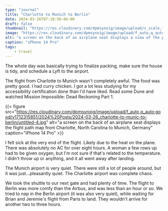 ```yaml
---
type: "journal"
title: "Charlotte to Munich to Berlin"
date: 2024-03-26T07:18:50-04:00
draft: false
thumbnail: "https://res.cloudinary.com/dpmsynxig/image/upload/c_scale,f_auto,q_auto:good,w_740/v1712315850/2024%20Posts/2024-03-26_charlotte-to-munic-to-berlin/untitled-1-2.jpg"
image: "https://res.cloudinary.com/dpmsynxig/image/upload/f_auto,q_auto:good/v1712315850/2024%20Posts/2024-03-26_charlotte-to-munic-to-berlin/untitled-1-2.jpg"
alt: "a screen on the back of an airplane seat displays a view of the plane from the tail"
caption: "iPhone 14 Pro"
tags:
    - travel
---
```


The whole day was basically trying to finalize packing, make sure the house is tidy, and schedule a Lyft to the airport.

The flight from Charlotte to Munich wasn't completely awful. The food was pretty good. I had curry chicken. I got a lot less studying for my accessibility certification done than I'd have liked. Read some Dune and watched Mission Impossible: Dead Reckoning Part 1.

{{< figure src="https://res.cloudinary.com/dpmsynxig/image/upload/f_auto,q_auto:good/v1712315851/2024%20Posts/2024-03-26_charlotte-to-munic-to-berlin/untitled-4.jpg" alt="a screen on the back of an airplane seat displays the flight path map from Charlotte, North Carolina to Munich, Germany" caption="iPhone 14 Pro" >}}

I felt sick at the very end of the flight. Likely due to the heat on the plane. There was absolutely no AC for over eight hours. A woman a few rows up had to be given oxygen, but I'm not sure if that's related to the temperature. I didn't throw up or anything, and it all went away after landing.

The Munich airport is very quiet. There were still a lot of people around, but it was just...pleasantly quiet. The Charlotte airport was complete chaos.

We took the shuttle to our next gate and had plenty of time. The flight to Berlin was more comfy than the Airbus, and was less than an hour or so. We tried to nap in the Berlin airport (it was also very quiet), while waiting for Brian and Jeremie's flight from Paris to land. They wouldn't arrive for another two to three hours.
